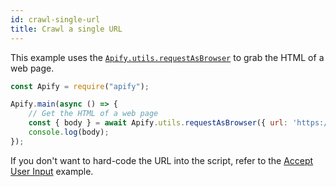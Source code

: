 ```yaml
---
id: crawl-single-url
title: Crawl a single URL
---
```


This example uses the [`Apify.utils.requestAsBrowser`](/docs/api/utils#utilsrequestasbrowseroptions) to grab the 
HTML of a web page.

```javascript
const Apify = require("apify");

Apify.main(async () => {
    // Get the HTML of a web page
    const { body } = await Apify.utils.requestAsBrowser({ url: 'https://www.example.com' });
    console.log(body);
});
```

If you don't want to hard-code the URL into the script, refer to the [Accept User Input](accept-user-input) example.